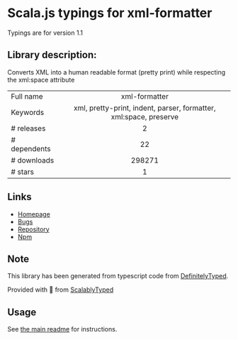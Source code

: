 
# Scala.js typings for xml-formatter

Typings are for version 1.1

## Library description:
Converts XML into a human readable format (pretty print) while respecting the xml:space attribute

|                    |                 |
| ------------------ | :-------------: |
| Full name          | xml-formatter |
| Keywords           | xml, pretty-print, indent, parser, formatter, xml:space, preserve |
| # releases         | 2 |
| # dependents       | 22 |
| # downloads        | 298271 |
| # stars            | 1 |

## Links
- [Homepage](https://github.com/chrisbottin/xml-formatter#readme)
- [Bugs](https://github.com/chrisbottin/xml-formatter/issues)
- [Repository](https://github.com/chrisbottin/xml-formatter)
- [Npm](https://www.npmjs.com/package/xml-formatter)
    


## Note
This library has been generated from typescript code from [DefinitelyTyped](https://definitelytyped.org).

Provided with :purple_heart: from [ScalablyTyped](https://github.com/oyvindberg/ScalablyTyped)

## Usage
See [the main readme](../../readme.md) for instructions.


